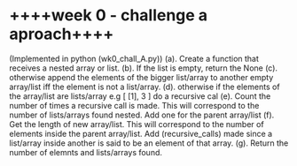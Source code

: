 ++++week 0 - challenge a aproach++++
================
(Implemented in python (wk0_chall_A.py))
	(a). Create a function that receives a nested array or list.
	(b). If the list is empty, return the None
	(c). otherwise append the elements of the bigger list/array to another empty array/list iff the element 	is not a list/array.
	(d). otherwise if the elements of the array/list are lists/array e.g [ [1], 3 ] do a recursive cal
	(e). Count the number of times a recursive call is made. This will correspond to the number
		of lists/arrays found nested. Add one for the parent array/list
	(f). Get the length of new array/list. This will correspond to the number of elements inside the 
		parent array/list. Add (recursive_calls) made since a list/array inside another is said to be 
		an element of that array.
	(g). Return the number of elemnts and lists/arrays found.
